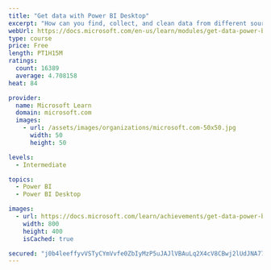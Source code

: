 ```yaml
---
title: "Get data with Power BI Desktop"
excerpt: "How can you find, collect, and clean data from different sources? Power BI is a tool for making sense of your data. You will learn tricks to make data-gathering easier."
webUrl: https://docs.microsoft.com/en-us/learn/modules/get-data-power-bi/
type: course
price: Free
length: PT1H15M
ratings:
  count: 16389
  average: 4.708158
heat: 84

provider:
  name: Microsoft Learn
  domain: microsoft.com
  images:
    - url: /assets/images/organizations/microsoft.com-50x50.jpg
      width: 50
      height: 50

levels:
  - Intermediate

topics:
  - Power BI
  - Power BI Desktop

images:
  - url: https://docs.microsoft.com/learn/achievements/get-data-power-bi-desktop-social.png
    width: 800
    height: 400
    isCached: true

secured: "j0b4leeffyvVSTyCYmVvfe0ZbIyMzP5uJAJlVBAuLq2X4cV8CBwj2lUdJNA77AHalxtmiGIXqEIrEenPIXLYj0ZyajBB3j7GPZmrgy4CsAE6cd19X7NjRE9qAdlGAEWKBHHP5jV208paDB6v7iDWdh2aXUYkzPXGvN7Q7j3HHGDgIgIsydzsbqD7yYfwkzZ5by8piZfGZ9hQxd+LWlTl66gQnhG2sxpCRKnw9JxKTBHNeTdYtRh4H3NWnm46940lIIBKpyZHpH7Miih9W2h671JtuwNYB0Gn+JNrV0pS2kcSxFHUPV8b0SfXkqPw3HE4/MrPfa7sUckpTcgoztn97IhR3HOgY7R/7t+nu5a10KVCE44R4EW5Yksq4CbwORx7O/OBzUNfsbwqaRXaFF6PoM9xwjck1cq+mXFq7gDiumQ0bpVpjbMLJkDViOu4q6fO;WzAxVnTLTqs5H5r97SXWjA=="
---
```


